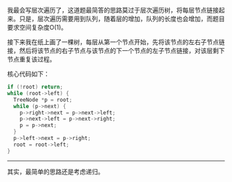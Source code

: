 我最会写层次遍历了，这道题最简答的思路莫过于层次遍历树，将每层节点链接起来。只是，层次遍历需要用到队列，随着层的增加，队列的长度也会增加，而题目要求空间复杂度O(1)。   
   
接下来我在纸上画了一棵树，每层从第一个节点开始，先将该节点的左右子节点链接，然后将该节点的右子节点与该节点的下一个节点的左子节点链接，对该层剩下节点重复该过程。   
   
核心代码如下：   
```cpp
if (!root) return;
while (root->left) {
  TreeNode *p = root;
  while (p->next) {
    p->right->next = p->next->left;
    p->next->left = p->next->right;
    p = p->next;
  }
  p->left->next = p->right;
  root = root->left;
}   
```
***
其实，最简单的思路还是考虑递归。
